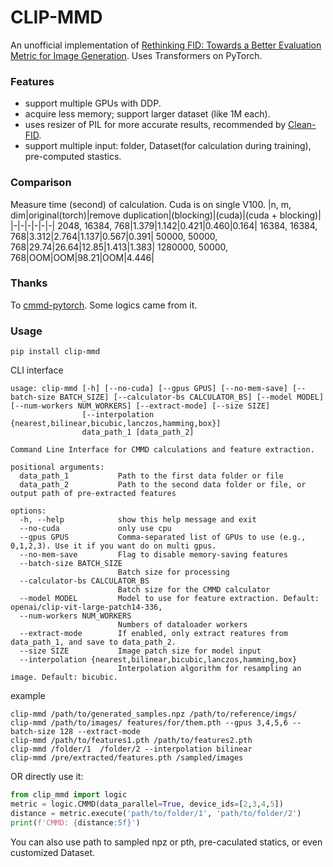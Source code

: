 # CLIP-MMD
An unofficial implementation of [Rethinking FID: Towards a Better Evaluation Metric for Image Generation](https://arxiv.org/abs/2401.09603). Uses Transformers on PyTorch.

### Features
- support multiple GPUs with DDP.
- acquire less memory; support larger dataset (like 1M each).
- uses resizer of PIL for more accurate results, recommended by [Clean-FID](https://github.com/GaParmar/clean-fid).
- support multiple input: folder, Dataset(for calculation during training), pre-computed stastics.


### Comparison
Measure time (second) of calculation. Cuda is on single V100.
|n, m, dim|original(torch)|remove duplication|(blocking)|(cuda)|(cuda + blocking)|
|-|-|-|-|-|-|
2048, 16384, 768|1.379|1.142|0.421|0.460|0.164|
16384, 16384, 768|3.312|2.764|1.137|0.567|0.391|
50000, 50000, 768|29.74|26.64|12.85|1.413|1.383|
1280000, 50000, 768|OOM|OOM|98.21|OOM|4.446|

### Thanks
To [cmmd-pytorch](https://github.com/sayakpaul/cmmd-pytorch). Some logics came from it.


### Usage
```
pip install clip-mmd
```

CLI interface
```
usage: clip-mmd [-h] [--no-cuda] [--gpus GPUS] [--no-mem-save] [--batch-size BATCH_SIZE] [--calculator-bs CALCULATOR_BS] [--model MODEL] [--num-workers NUM_WORKERS] [--extract-mode] [--size SIZE]
                [--interpolation {nearest,bilinear,bicubic,lanczos,hamming,box}]
                data_path_1 [data_path_2]

Command Line Interface for CMMD calculations and feature extraction.

positional arguments:
  data_path_1           Path to the first data folder or file
  data_path_2           Path to the second data folder or file, or output path of pre-extracted features

options:
  -h, --help            show this help message and exit
  --no-cuda             only use cpu
  --gpus GPUS           Comma-separated list of GPUs to use (e.g., 0,1,2,3). Use it if you want do on multi gpus.
  --no-mem-save         Flag to disable memory-saving features
  --batch-size BATCH_SIZE
                        Batch size for processing
  --calculator-bs CALCULATOR_BS
                        Batch size for the CMMD calculator
  --model MODEL         Model to use for feature extraction. Default: openai/clip-vit-large-patch14-336,
  --num-workers NUM_WORKERS
                        Numbers of dataloader workers
  --extract-mode        If enabled, only extract reatures from data_path_1, and save to data_path_2.
  --size SIZE           Image patch size for model input
  --interpolation {nearest,bilinear,bicubic,lanczos,hamming,box}
                        Interpolation algorithm for resampling an image. Default: bicubic.

```

example
```
clip-mmd /path/to/generated_samples.npz /path/to/reference/imgs/
clip-mmd /path/to/images/ features/for/them.pth --gpus 3,4,5,6 --batch-size 128 --extract-mode
clip-mmd /path/to/features1.pth /path/to/features2.pth
clip-mmd /folder/1  /folder/2 --interpolation bilinear
clip-mmd /pre/extracted/features.pth /sampled/images 
```

OR directly use it:

```python
from clip_mmd import logic
metric = logic.CMMD(data_parallel=True, device_ids=[2,3,4,5])
distance = metric.execute('path/to/folder/1', 'path/to/folder/2')
print(f'CMMD: {distance:5f}')
```
You can also use path to sampled npz or pth, pre-caculated statics, or even customized Dataset.
